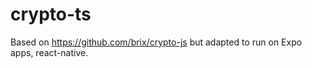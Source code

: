 # crypto-ts
Based on https://github.com/brix/crypto-js but adapted to run on Expo apps, react-native.
